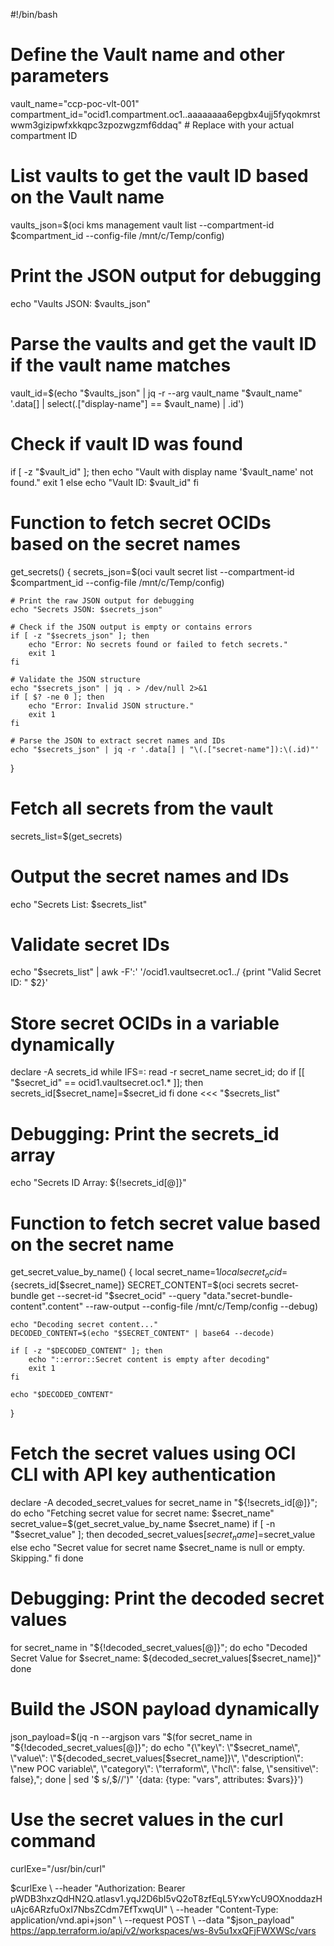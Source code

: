 #!/bin/bash

# Define the Vault name and other parameters
vault_name="ccp-poc-vlt-001"
compartment_id="ocid1.compartment.oc1..aaaaaaaa6epgbx4ujj5fyqokmrstwwm3gizipwfxkkqpc3zpozwgzmf6ddaq"  # Replace with your actual compartment ID

# List vaults to get the vault ID based on the Vault name
vaults_json=$(oci kms management vault list --compartment-id $compartment_id --config-file /mnt/c/Temp/config)

# Print the JSON output for debugging
echo "Vaults JSON: $vaults_json"

# Parse the vaults and get the vault ID if the vault name matches
vault_id=$(echo "$vaults_json" | jq -r --arg vault_name "$vault_name" '.data[] | select(.["display-name"] == $vault_name) | .id')

# Check if vault ID was found
if [ -z "$vault_id" ]; then
    echo "Vault with display name '$vault_name' not found."
    exit 1
else
    echo "Vault ID: $vault_id"
fi

# Function to fetch secret OCIDs based on the secret names
get_secrets() {
    secrets_json=$(oci vault secret list --compartment-id $compartment_id --config-file /mnt/c/Temp/config)

    # Print the raw JSON output for debugging
    echo "Secrets JSON: $secrets_json"

    # Check if the JSON output is empty or contains errors
    if [ -z "$secrets_json" ]; then
        echo "Error: No secrets found or failed to fetch secrets."
        exit 1
    fi

    # Validate the JSON structure
    echo "$secrets_json" | jq . > /dev/null 2>&1
    if [ $? -ne 0 ]; then
        echo "Error: Invalid JSON structure."
        exit 1
    fi

    # Parse the JSON to extract secret names and IDs
    echo "$secrets_json" | jq -r '.data[] | "\(.["secret-name"]):\(.id)"'
}

# Fetch all secrets from the vault
secrets_list=$(get_secrets)

# Output the secret names and IDs
echo "Secrets List: $secrets_list"

# Validate secret IDs
echo "$secrets_list" | awk -F':' '/ocid1.vaultsecret.oc1../ {print "Valid Secret ID: " $2}'

# Store secret OCIDs in a variable dynamically
declare -A secrets_id
while IFS=: read -r secret_name secret_id; do
    if [[ "$secret_id" == ocid1.vaultsecret.oc1.* ]]; then
        secrets_id[$secret_name]=$secret_id
    fi
done <<< "$secrets_list"

# Debugging: Print the secrets_id array
echo "Secrets ID Array: ${!secrets_id[@]}"

# Function to fetch secret value based on the secret name
get_secret_value_by_name() {
    local secret_name=$1
    local secret_ocid=${secrets_id[$secret_name]}
    SECRET_CONTENT=$(oci secrets secret-bundle get --secret-id "$secret_ocid" --query "data.\"secret-bundle-content\".content" --raw-output --config-file /mnt/c/Temp/config --debug)

    echo "Decoding secret content..."
    DECODED_CONTENT=$(echo "$SECRET_CONTENT" | base64 --decode)

    if [ -z "$DECODED_CONTENT" ]; then
        echo "::error::Secret content is empty after decoding"
        exit 1
    fi

    echo "$DECODED_CONTENT"
}

# Fetch the secret values using OCI CLI with API key authentication
declare -A decoded_secret_values
for secret_name in "${!secrets_id[@]}"; do
    echo "Fetching secret value for secret name: $secret_name"
    secret_value=$(get_secret_value_by_name $secret_name)
    if [ -n "$secret_value" ]; then
        decoded_secret_values[$secret_name]=$secret_value
    else
        echo "Secret value for secret name $secret_name is null or empty. Skipping."
    fi
done

# Debugging: Print the decoded secret values
for secret_name in "${!decoded_secret_values[@]}"; do
    echo "Decoded Secret Value for $secret_name: ${decoded_secret_values[$secret_name]}"
done

# Build the JSON payload dynamically
json_payload=$(jq -n --argjson vars "$(for secret_name in "${!decoded_secret_values[@]}"; do echo "{\"key\": \"$secret_name\", \"value\": \"${decoded_secret_values[$secret_name]}\", \"description\": \"new POC variable\", \"category\": \"terraform\", \"hcl\": false, \"sensitive\": false},"; done | sed '$ s/,$//')" '{data: {type: "vars", attributes: $vars}}')

# Use the secret values in the curl command
curlExe="/usr/bin/curl"

$curlExe \
  --header "Authorization: Bearer pWDB3hxzQdHN2Q.atlasv1.yqJ2D6bI5vQ2oT8zfEqL5YxwYcU9OXnoddazHuAjc6ARzfuOxI7NbsZCdm7EfTxwqUI" \
  --header "Content-Type: application/vnd.api+json" \
  --request POST \
  --data "$json_payload" \
  https://app.terraform.io/api/v2/workspaces/ws-8v5u1xxQFjFWXWSc/vars
